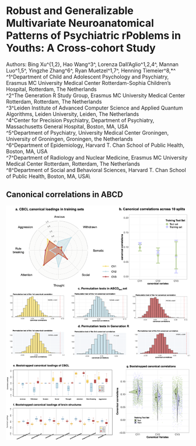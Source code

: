 # Robust and Generalizable Multivariate Neuroanatomical Patterns of Psychiatric rPoblems in Youths: A Cross-cohort Study
Authors: Bing Xu^{1,2}, Hao Wang^3^, Lorenza Dall’Aglio^1,2,4^, Mannan Luo^1,5^, Yingzhe Zhang^6^, Ryan Muetzel^1,7^, Henning Tiemeier^8,*^ \
^1^Department of Child and Adolescent Psychology and Psychiatry, Erasmus MC University Medical Center Rotterdam-Sophia Children’s Hospital, Rotterdam, The Netherlands\
^2^The Generation R Study Group, Erasmus MC University Medical Center Rotterdam, Rotterdam, The Netherlands\
^3^Leiden Institute of Advanced Computer Science and Applied Quantum Algorithms, Leiden University, Leiden, The Netherlands\
^4^Center for Precision Psychiatry, Department of Psychiatry, Massachusetts General Hospital, Boston, MA, USA\
^5^Department of Psychiatry, University Medical Center Groningen, University of Groningen, Groningen, the Netherlands\
^6^Department of Epidemiology, Harvard T. Chan School of Public Health, Boston, MA, USA \
^7^Department of Radiology and Nuclear Medicine, Erasmus MC University Medical Center Rotterdam, Rotterdam, The Netherlands\
^8^Department of Social and Behavioral Sciences, Harvard T. Chan School of Public Health, Boston, MA, USA\

## Canonical correlations in ABCD





![alt text](https://github.com/EstellaHsu/estellahsu.github.io/blob/main/Figure1.png?raw=true)





